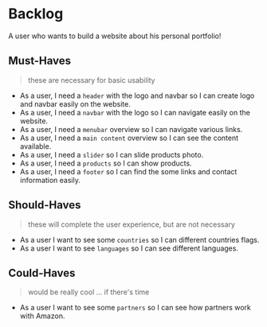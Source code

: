 # Backlog

A user who wants to build a website about his personal portfolio!

## Must-Haves

> these are necessary for basic usability

- As a user, I need a `header` with the logo and navbar so I can create logo and
  navbar easily on the website.
- As a user, I need a `navbar` with the logo so I can navigate easily on the
  website.
- As a user, I need a `menubar` overview so I can navigate various links.
- As a user, I need a `main content` overview so I can see the content
  available.
- As a user, I need a `slider` so I can slide products photo.
- As a user, I need a `products` so I can show products.
- As a user, I need a `footer` so I can find the some links and contact
  information easily.

## Should-Haves

> these will complete the user experience, but are not necessary

- As a user I want to see some `countries` so I can different countries flags.
- As a user I want to see `languages` so I can see different languages.

## Could-Haves

> would be really cool ... if there's time

- As a user I want to see some `partners` so I can see how partners work with
  Amazon.
